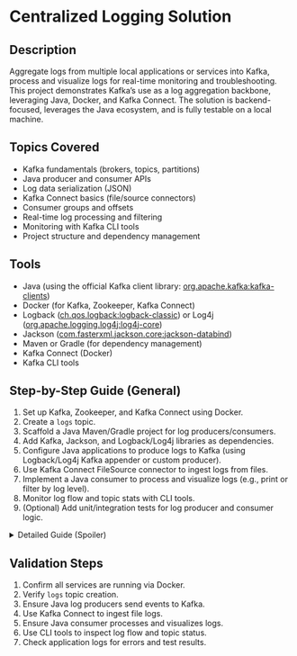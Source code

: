 # Centralized Logging Solution

## Description
Aggregate logs from multiple local applications or services into Kafka, process and visualize logs for real-time monitoring and troubleshooting. This project demonstrates Kafka’s use as a log aggregation backbone, leveraging Java, Docker, and Kafka Connect. The solution is backend-focused, leverages the Java ecosystem, and is fully testable on a local machine.

## Topics Covered
- Kafka fundamentals (brokers, topics, partitions)
- Java producer and consumer APIs
- Log data serialization (JSON)
- Kafka Connect basics (file/source connectors)
- Consumer groups and offsets
- Real-time log processing and filtering
- Monitoring with Kafka CLI tools
- Project structure and dependency management

## Tools
- Java (using the official Kafka client library: [org.apache.kafka:kafka-clients](https://mvnrepository.com/artifact/org.apache.kafka/kafka-clients))
- Docker (for Kafka, Zookeeper, Kafka Connect)
- Logback ([ch.qos.logback:logback-classic](https://mvnrepository.com/artifact/ch.qos.logback/logback-classic)) or Log4j ([org.apache.logging.log4j:log4j-core](https://mvnrepository.com/artifact/org.apache.logging.log4j/log4j-core))
- Jackson ([com.fasterxml.jackson.core:jackson-databind](https://mvnrepository.com/artifact/com.fasterxml.jackson.core/jackson-databind))
- Maven or Gradle (for dependency management)
- Kafka Connect (Docker)
- Kafka CLI tools

## Step-by-Step Guide (General)
1. Set up Kafka, Zookeeper, and Kafka Connect using Docker.
2. Create a `logs` topic.
3. Scaffold a Java Maven/Gradle project for log producers/consumers.
4. Add Kafka, Jackson, and Logback/Log4j libraries as dependencies.
5. Configure Java applications to produce logs to Kafka (using Logback/Log4j Kafka appender or custom producer).
6. Use Kafka Connect FileSource connector to ingest logs from files.
7. Implement a Java consumer to process and visualize logs (e.g., print or filter by log level).
8. Monitor log flow and topic stats with CLI tools.
9. (Optional) Add unit/integration tests for log producer and consumer logic.

<details>
<summary>Detailed Guide (Spoiler)</summary>

### 1. Set up Kafka, Zookeeper, and Kafka Connect with Docker
- Use Docker Compose to spin up all required services.

### 2. Create the Topic
- Use CLI: `docker exec -it <kafka_container_id> kafka-topics --create --topic logs --bootstrap-server localhost:9092 --partitions 2 --replication-factor 1`

### 3. Scaffold Java Project & Add Dependencies
- Use Maven or Gradle to create a new Java project.
- Add dependencies for Kafka client, Jackson, and Logback/Log4j in `pom.xml` or `build.gradle`.

### 4. Configure Java Log Producer
- Use Logback/Log4j with a Kafka appender or write a custom Java producer.
- Serialize log events as JSON using Jackson.

### 5. Kafka Connect FileSource
- Use Kafka Connect FileSource connector to stream logs from a file into the `logs` topic.

### 6. Java Log Consumer/Visualizer
- Consume from `logs` topic.
- Filter or aggregate logs (e.g., by level, application).
- Print or visualize logs in the console or a simple dashboard.

### 7. Monitor with CLI Tools
- Use `kafka-console-consumer` to view logs: `docker exec -it <kafka_container_id> kafka-console-consumer --topic logs --from-beginning --bootstrap-server localhost:9092`
- Use `kafka-topics --describe` for topic info.

### 8. (Optional) Add Unit/Integration Tests
- Use JUnit/Testcontainers to test log producer and consumer logic.

</details>

## Validation Steps
1. Confirm all services are running via Docker.
2. Verify `logs` topic creation.
3. Ensure Java log producers send events to Kafka.
4. Use Kafka Connect to ingest file logs.
5. Ensure Java consumer processes and visualizes logs.
6. Use CLI tools to inspect log flow and topic status.
7. Check application logs for errors and test results.
